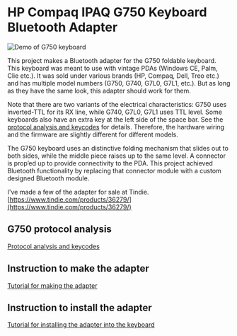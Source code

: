 # HP Compaq IPAQ G750 Keyboard Bluetooth Adapter

![Demo of G750 keyboard](/images/demo.gif)

This project makes a Bluetooth adapter for the G750 foldable keyboard. This keyboard was meant to use with vintage PDAs (Windows CE, Palm, Clie etc.). It was sold under various brands (HP, Compaq, Dell, Treo etc.) and has multiple model numbers (G750, G740, G7L0, G7L1, etc.). But as long as they have the same look, this adapter should work for them.

Note that there are two variants of the electrical characteristics: G750 uses inverted-TTL for its RX line, while G740, G7L0, G7L1 uses TTL level. Some keyboards also have an extra key at the left side of the space bar. See the [protocol analysis and keycodes](g750_protocol.md) for details. Therefore, the hardware wiring and the firmware are slightly different for different models.

The G750 keyboard uses an distinctive folding mechanism that slides out to both sides, while the middle piece raises up to the same level. A connector is prop’ed up to provide connectivity to the PDA. This project achieved Bluetooth functionality by replacing that connector module with a custom designed Bluetooth module.

I've made a few of the adapter for sale at Tindie. [https://www.tindie.com/products/36279/](https://www.tindie.com/products/36279/)

G750 protocol analysis
-----------

[Protocol analysis and keycodes](g750_protocol.md)

Instruction to make the adapter
-----------

[Tutorial for making the adapter](how_to_make.md)

Instruction to install the adapter
-----------

[Tutorial for installing the adapter into the keyboard](install.md)

